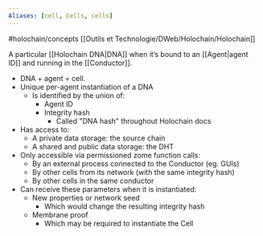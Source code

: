 ```yaml
---
Aliases: [cell, Cells, cells]
---
```


#holochain/concepts
[[Outils et Technologie/DWeb/Holochain/Holochain]]

A particular [[Holochain DNA|DNA]] when it’s bound to an [[Agent|agent ID]] and running in the [[Conductor]]. 

- DNA + agent = cell.
-   Unique per-agent instantiation of a DNA
    -   Is identified by the union of:
        -   Agent ID
        -   Integrity hash
            -   Called "DNA hash" throughout Holochain docs
-   Has access to:
    -   A private data storage: the source chain
    -   A shared and public data storage: the DHT
-   Only accessible via permissioned zome function calls:
    -   By an external process connected to the Conductor (eg. GUIs)
    -   By other cells from its network (with the same integrity hash)
    -   By other cells in the same conductor
-   Can receive these parameters when it is instantiated:
    -   New properties or network seed
        -   Which would change the resulting integrity hash
    -   Membrane proof
        -   Which may be required to instantiate the Cell